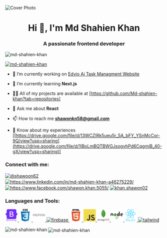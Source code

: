 ![Cover Photo](https://i.ibb.co/V02L6DTr/1736388609801.jpg)

<h1 align="center">Hi 👋, I'm Md Shahien Khan</h1>
<h3 align="center">A passionate frontend developer</h3>

<p align="left"> <img src="https://komarev.com/ghpvc/?username=md-shahien-khan&label=Profile%20views&color=0e75b6&style=flat" alt="md-shahien-khan" /> </p>

<p align="left"> <a href="https://github.com/ryo-ma/github-profile-trophy"><img src="https://github-profile-trophy.vercel.app/?username=md-shahien-khan" alt="md-shahien-khan" /></a> </p>

- 🔭 I’m currently working on [Edvio Ai Task Managment Website]([https://click-n-cash-e0801.web.app/](https://jade-horse-d72d87.netlify.app/))

- 🌱 I’m currently learning **Next.js**

- 👨‍💻 All of my projects are available at [https://github.com/Md-shahien-khan?tab=repositories]

- 💬 Ask me about **React**

- 📫 How to reach me **shawonkn58@gmail.com**

- 📄 Know about my experiences [[https://drive.google.com/file/d/13WCZIRk5ueu5r_5A_bFY_YSnMcCor-9Q/view?usp=sharing](https://drive.google.com/file/d/1lBoLmBQTBWGJsogyhPd6CqgmiB_40-gX/view?usp=sharing)]

<h3 align="left">Connect with me:</h3>
<p align="left">
<a href="https://twitter.com/@shawoon62" target="blank"><img align="center" src="https://raw.githubusercontent.com/rahuldkjain/github-profile-readme-generator/master/src/images/icons/Social/twitter.svg" alt="@shawoon62" height="30" width="40" /></a>
<a href="https://linkedin.com/in/https://www.linkedin.com/in/md-shahien-khan-a46275229/" target="blank"><img align="center" src="https://raw.githubusercontent.com/rahuldkjain/github-profile-readme-generator/master/src/images/icons/Social/linked-in-alt.svg" alt="https://www.linkedin.com/in/md-shahien-khan-a46275229/" height="30" width="40" /></a>
<a href="https://fb.com/https://www.facebook.com/shawon.khan.5055/" target="blank"><img align="center" src="https://raw.githubusercontent.com/rahuldkjain/github-profile-readme-generator/master/src/images/icons/Social/facebook.svg" alt="https://www.facebook.com/shawon.khan.5055/" height="30" width="40" /></a>
<a href="https://instagram.com/khan.shawon02" target="blank"><img align="center" src="https://raw.githubusercontent.com/rahuldkjain/github-profile-readme-generator/master/src/images/icons/Social/instagram.svg" alt="khan.shawon02" height="30" width="40" /></a>
</p>

<h3 align="left">Languages and Tools:</h3>
<p align="left"> 
  <a href="https://getbootstrap.com" target="_blank" rel="noreferrer"> <img src="https://raw.githubusercontent.com/devicons/devicon/master/icons/bootstrap/bootstrap-plain-wordmark.svg" alt="bootstrap" width="40" height="40"/> </a> 
  <a href="https://www.w3schools.com/css/" target="_blank" rel="noreferrer"> <img src="https://raw.githubusercontent.com/devicons/devicon/master/icons/css3/css3-original-wordmark.svg" alt="css3" width="40" height="40"/> </a> 
  <a href="https://expressjs.com" target="_blank" rel="noreferrer"> <img src="https://raw.githubusercontent.com/devicons/devicon/master/icons/express/express-original-wordmark.svg" alt="express" width="40" height="40"/> </a> 
  <a href="https://firebase.google.com/" target="_blank" rel="noreferrer"> <img src="https://www.vectorlogo.zone/logos/firebase/firebase-icon.svg" alt="firebase" width="40" height="40"/> </a> 
  <a href="https://www.w3.org/html/" target="_blank" rel="noreferrer"> <img src="https://raw.githubusercontent.com/devicons/devicon/master/icons/html5/html5-original-wordmark.svg" alt="html5" width="40" height="40"/> </a> 
  <a href="https://developer.mozilla.org/en-US/docs/Web/JavaScript" target="_blank" rel="noreferrer"> <img src="https://raw.githubusercontent.com/devicons/devicon/master/icons/javascript/javascript-original.svg" alt="javascript" width="40" height="40"/> </a> 
  <a href="https://www.mongodb.com/" target="_blank" rel="noreferrer"> <img src="https://raw.githubusercontent.com/devicons/devicon/master/icons/mongodb/mongodb-original-wordmark.svg" alt="mongodb" width="40" height="40"/> </a> 
  <a href="https://nodejs.org" target="_blank" rel="noreferrer"> <img src="https://raw.githubusercontent.com/devicons/devicon/master/icons/nodejs/nodejs-original-wordmark.svg" alt="nodejs" width="40" height="40"/> </a> 
  <a href="https://reactjs.org/" target="_blank" rel="noreferrer"> <img src="https://raw.githubusercontent.com/devicons/devicon/master/icons/react/react-original-wordmark.svg" alt="react" width="40" height="40"/> </a> 
  <a href="https://tailwindcss.com/" target="_blank" rel="noreferrer"> <img src="https://www.vectorlogo.zone/logos/tailwindcss/tailwindcss-icon.svg" alt="tailwind" width="40" height="40"/> </a> 
</p>

<p><img align="left" src="https://github-readme-stats.vercel.app/api/top-langs?username=md-shahien-khan&show_icons=true&locale=en&layout=compact" alt="md-shahien-khan" /></p>

<p>&nbsp;<img align="center" src="https://github-readme-stats.vercel.app/api?username=md-shahien-khan&show_icons=true&locale=en" alt="md-shahien-khan" /></p>
